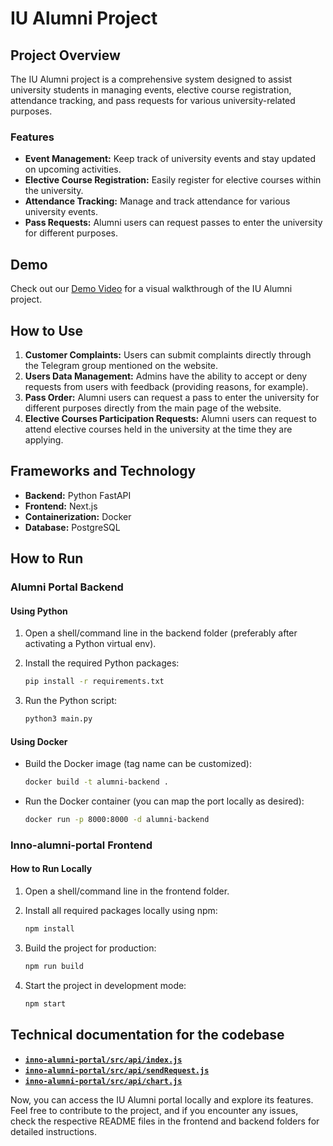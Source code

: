# IU Alumni Project

## Project Overview

The IU Alumni project is a comprehensive system designed to assist university students in managing events, elective course registration, attendance tracking, and pass requests for various university-related purposes.

### Features

- **Event Management:** Keep track of university events and stay updated on upcoming activities.
- **Elective Course Registration:** Easily register for elective courses within the university.
- **Attendance Tracking:** Manage and track attendance for various university events.
- **Pass Requests:** Alumni users can request passes to enter the university for different purposes.

## Demo

Check out our [Demo Video](https://youtu.be/PwiZH98iqJ8) for a visual walkthrough of the IU Alumni project.

## How to Use

1. **Customer Complaints:** Users can submit complaints directly through the Telegram group mentioned on the website.
2. **Users Data Management:** Admins have the ability to accept or deny requests from users with feedback (providing reasons, for example).
3. **Pass Order:** Alumni users can request a pass to enter the university for different purposes directly from the main page of the website.
4. **Elective Courses Participation Requests:** Alumni users can request to attend elective courses held in the university at the time they are applying.

## Frameworks and Technology

- **Backend:** Python FastAPI
- **Frontend:** Next.js
- **Containerization:** Docker
- **Database:** PostgreSQL

## How to Run

### Alumni Portal Backend

#### Using Python

1. Open a shell/command line in the backend folder (preferably after activating a Python virtual env).
2. Install the required Python packages:

    ```bash
    pip install -r requirements.txt
    ```

3. Run the Python script:

    ```bash
    python3 main.py
    ```

#### Using Docker

- Build the Docker image (tag name can be customized):

    ```bash
    docker build -t alumni-backend .
    ```

- Run the Docker container (you can map the port locally as desired):

    ```bash
    docker run -p 8000:8000 -d alumni-backend
    ```

### Inno-alumni-portal Frontend

#### How to Run Locally

1. Open a shell/command line in the frontend folder.
2. Install all required packages locally using npm:

    ```bash
    npm install
    ```

3. Build the project for production:

    ```bash
    npm run build
    ```

4. Start the project in development mode:

    ```bash
    npm start
    ```

## Technical documentation for the codebase

- [**`inno-alumni-portal/src/api/index.js`**](./inno-alumni-portal_src_api_index_js.md)
- [**`inno-alumni-portal/src/api/sendRequest.js`**](./inno-alumni-portal_src_api_sendRequest_js.md)
- [**`inno-alumni-portal/src/api/chart.js`**](./inno-alumni-portal_src_api_chart_js.md)

Now, you can access the IU Alumni portal locally and explore its features. Feel free to contribute to the project, and if you encounter any issues, check the respective README files in the frontend and backend folders for detailed instructions.
